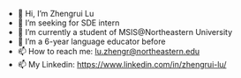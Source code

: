 - 👋 Hi, I’m Zhengrui Lu
- 👀 I’m seeking for SDE intern
- 🌱 I’m currently a student of MSIS@Northeastern University
- 💞️ I’m a 6-year language educator before
- 📫 How to reach me: lu.zhengr@northeastern.edu
- 📫 My Linkedin: https://www.linkedin.com/in/zhengrui-lu/
